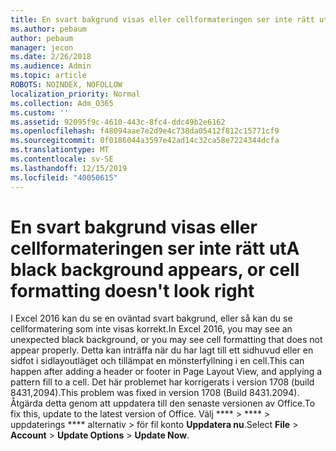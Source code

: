 ```yaml
---
title: En svart bakgrund visas eller cellformateringen ser inte rätt ut
ms.author: pebaum
author: pebaum
manager: jecon
ms.date: 2/26/2018
ms.audience: Admin
ms.topic: article
ROBOTS: NOINDEX, NOFOLLOW
localization_priority: Normal
ms.collection: Adm_O365
ms.custom: ''
ms.assetid: 92095f9c-4610-443c-8fc4-ddc49b2e6162
ms.openlocfilehash: f48094aae7e2d9e4c738da05412f812c15771cf9
ms.sourcegitcommit: 0f0186044a3597e42ad14c32ca58e7224344dcfa
ms.translationtype: MT
ms.contentlocale: sv-SE
ms.lasthandoff: 12/15/2019
ms.locfileid: "40050615"
---
```

# <a name="a-black-background-appears-or-cell-formatting-doesnt-look-right"></a><span data-ttu-id="69cf5-102">En svart bakgrund visas eller cellformateringen ser inte rätt ut</span><span class="sxs-lookup"><span data-stu-id="69cf5-102">A black background appears, or cell formatting doesn't look right</span></span>

<span data-ttu-id="69cf5-103">I Excel 2016 kan du se en oväntad svart bakgrund, eller så kan du se cellformatering som inte visas korrekt.</span><span class="sxs-lookup"><span data-stu-id="69cf5-103">In Excel 2016, you may see an unexpected black background, or you may see cell formatting that does not appear properly.</span></span> <span data-ttu-id="69cf5-104">Detta kan inträffa när du har lagt till ett sidhuvud eller en sidfot i sidlayoutläget och tillämpat en mönsterfyllning i en cell.</span><span class="sxs-lookup"><span data-stu-id="69cf5-104">This can happen after adding a header or footer in Page Layout View, and applying a pattern fill to a cell.</span></span> <span data-ttu-id="69cf5-105">Det här problemet har korrigerats i version 1708 (build 8431,2094).</span><span class="sxs-lookup"><span data-stu-id="69cf5-105">This problem was fixed in version 1708 (Build 8431.2094).</span></span> <span data-ttu-id="69cf5-106">Åtgärda detta genom att uppdatera till den senaste versionen av Office.</span><span class="sxs-lookup"><span data-stu-id="69cf5-106">To fix this, update to the latest version of Office.</span></span> <span data-ttu-id="69cf5-107">Välj \*\*\*\* \> \*\*\*\* \> uppdaterings \*\*\*\* alternativ \> för fil konto **Uppdatera nu**.</span><span class="sxs-lookup"><span data-stu-id="69cf5-107">Select **File** \> **Account** \> **Update Options** \> **Update Now**.</span></span>
  

